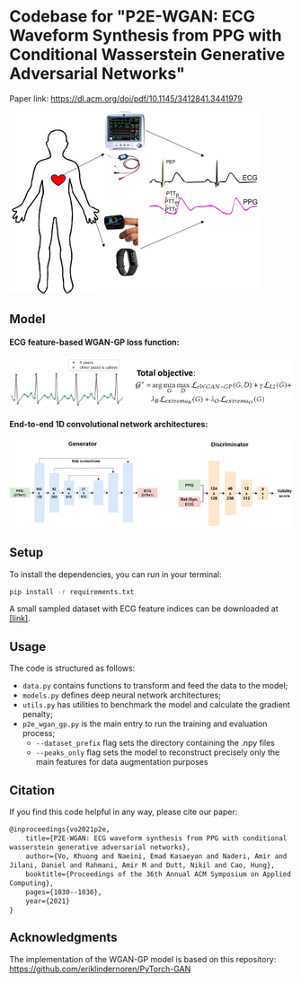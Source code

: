 # Codebase for "P2E-WGAN: ECG Waveform Synthesis from PPG with Conditional Wasserstein Generative Adversarial Networks"

Paper link: https://dl.acm.org/doi/pdf/10.1145/3412841.3441979

![](images/intro.png)

## Model

#### ECG feature-based WGAN-GP loss function:

![](images/objective.png)

#### End-to-end 1D convolutional network architectures:

![](images/models.png)

## Setup

To install the dependencies, you can run in your terminal:
```sh
pip install -r requirements.txt
```

A small sampled dataset with ECG feature indices can be downloaded at [\[link\]](https://drive.google.com/file/d/1lLTerHpAx0w3Xg2QxZCuI6wAxpuC0TCH/view?usp=sharing).

## Usage

The code is structured as follows:
- `data.py` contains functions to transform and feed the data to the model;
- `models.py` defines deep neural network architectures; 
- `utils.py` has utilities to benchmark the model and calculate the gradient penalty;
- `p2e_wgan_gp.py` is the main entry to run the training and evaluation process;
    - `--dataset_prefix` flag sets the directory containing the .npy files 
    - `--peaks_only` flag sets the model to reconstruct precisely only the main features for data augmentation purposes

## Citation

If you find this code helpful in any way, please cite our paper:

    @inproceedings{vo2021p2e,
        title={P2E-WGAN: ECG waveform synthesis from PPG with conditional wasserstein generative adversarial networks},
        author={Vo, Khuong and Naeini, Emad Kasaeyan and Naderi, Amir and Jilani, Daniel and Rahmani, Amir M and Dutt, Nikil and Cao, Hung},
        booktitle={Proceedings of the 36th Annual ACM Symposium on Applied Computing},
        pages={1030--1036},
        year={2021}
    }

## Acknowledgments

The implementation of the WGAN-GP model is based on this repository: https://github.com/eriklindernoren/PyTorch-GAN
